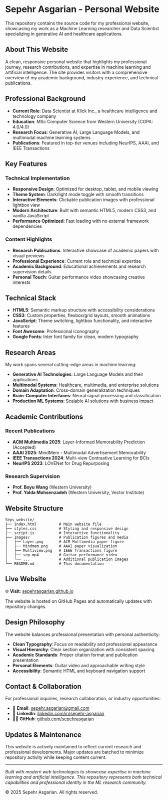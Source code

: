 # Sepehr Asgarian - Personal Website

This repository contains the source code for my professional website, showcasing my work as a Machine Learning researcher and Data Scientist specializing in generative AI and healthcare applications.

## About This Website

A clean, responsive personal website that highlights my professional journey, research contributions, and expertise in machine learning and artificial intelligence. The site provides visitors with a comprehensive overview of my academic background, industry experience, and technical publications.

## Professional Background

- **Current Role**: Data Scientist at Klick Inc., a healthcare intelligence and technology company
- **Education**: MSc Computer Science from Western University (CGPA: 4.0/4.0)
- **Research Focus**: Generative AI, Large Language Models, and multimodal machine learning systems
- **Publications**: Featured in top-tier venues including NeurIPS, AAAI, and IEEE Transactions

## Key Features

### Technical Implementation
- **Responsive Design**: Optimized for desktop, tablet, and mobile viewing
- **Theme System**: Dark/light mode toggle with smooth transitions
- **Interactive Elements**: Clickable publication images with professional lightbox view
- **Modern Architecture**: Built with semantic HTML5, modern CSS3, and vanilla JavaScript
- **Performance Optimized**: Fast loading with no external framework dependencies

### Content Highlights
- **Research Publications**: Interactive showcase of academic papers with visual previews
- **Professional Experience**: Current role and technical expertise
- **Academic Background**: Educational achievements and research supervision details
- **Personal Touch**: Guitar performance video showcasing creative interests

## Technical Stack

- **HTML5**: Semantic markup structure with accessibility considerations
- **CSS3**: Custom properties, flexbox/grid layouts, smooth animations
- **JavaScript**: Theme switching, lightbox functionality, and interactive features
- **Font Awesome**: Professional iconography
- **Google Fonts**: Inter font family for clean, modern typography

## Research Areas

My work spans several cutting-edge areas in machine learning:

- **Generative AI Technologies**: Large Language Models and their applications
- **Multimodal Systems**: Healthcare, multimedia, and enterprise solutions
- **Domain Adaptation**: Cross-domain generalization techniques
- **Brain-Computer Interfaces**: Neural signal processing and classification
- **Production ML Systems**: Scalable AI solutions with business impact

## Academic Contributions

### Recent Publications
- **ACM Multimedia 2025**: Layer-Informed Memorability Prediction (Accepted)
- **AAAI 2025**: MindMem - Multimodal Advertisement Memorability
- **IEEE Transactions 2024**: Multi-view Contrastive Learning for BCIs
- **NeurIPS 2023**: LOVENet for Drug Repurposing

### Research Supervision
- **Prof. Boyu Wang** (Western University)
- **Prof. Yalda Mohsenzadeh** (Western University, Vector Institute)

## Website Structure

```
Seps_website/
├── index.html          # Main website file
├── styles.css          # Styling and responsive design
├── script.js           # Interactive functionality
├── Images/             # Publication figures and media
│   ├── Layer.png       # ACM Multimedia paper figure
│   ├── Mindmem.png     # AAAI paper visualization
│   ├── Multiview.png   # IEEE Transactions figure
│   ├── sep.mp4         # Guitar performance video
│   └── ...             # Additional publication images
└── README.md           # This documentation
```

## Live Website

🌐 **Visit**: [sepehrasgarian.github.io](https://sepehrasgarian.github.io)

The website is hosted on GitHub Pages and automatically updates with repository changes.

## Design Philosophy

The website balances professional presentation with personal authenticity:
- **Clean Typography**: Focus on readability and professional appearance
- **Visual Hierarchy**: Clear section organization with consistent spacing
- **Academic Standards**: Proper citation format and publication presentation
- **Personal Elements**: Guitar video and approachable writing style
- **Accessibility**: Semantic HTML and keyboard navigation support

## Contact & Collaboration

For professional inquiries, research collaboration, or industry opportunities:

- 📧 **Email**: sepehr.asgarian@gmail.com
- 💼 **LinkedIn**: [linkedin.com/in/sepehr-asgarian](https://www.linkedin.com/in/sepehr-asgarian/)
- 👨‍💻 **GitHub**: [github.com/sepehrasgarian](https://github.com/sepehrasgarian)

## Updates & Maintenance

This website is actively maintained to reflect current research and professional developments. Major updates are batched to minimize repository activity while keeping content current.

---

*Built with modern web technologies to showcase expertise in machine learning and artificial intelligence. This repository represents both technical capabilities and professional identity in the ML research community.*

© 2025 Sepehr Asgarian. All rights reserved.